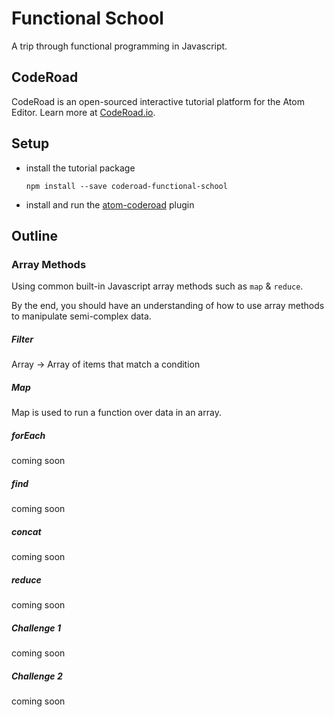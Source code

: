 # Functional School

A trip through functional programming in Javascript.


## CodeRoad

CodeRoad is an open-sourced interactive tutorial platform for the Atom Editor. Learn more at [CodeRoad.io](http://coderoad.io).


## Setup

* install the tutorial package

    `npm install --save coderoad-functional-school`

* install and run the [atom-coderoad](https://github.com/coderoad/atom-coderoad) plugin


## Outline

### Array Methods

Using common built-in Javascript array methods such as `map` & `reduce`.

By the end, you should have an understanding of how to use array methods to manipulate semi-complex data.

##### Filter

Array -> Array of items that match a condition

##### Map

Map is used to run a function over data in an array.

##### forEach

coming soon

##### find

coming soon

##### concat

coming soon

##### reduce

coming soon

##### Challenge 1

coming soon

##### Challenge 2

coming soon
